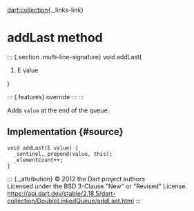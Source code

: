[dart:collection](../../dart-collection/dart-collection-library){._links-link}

addLast method
==============

::: {.section .multi-line-signature}
void addLast(

1.  E value

)

::: {.features}
override
:::
:::

Adds `value` at the end of the queue.

Implementation {#source}
--------------

``` {.language-dart data-language="dart"}
void addLast(E value) {
  _sentinel._prepend(value, this);
  _elementCount++;
}
```

::: {._attribution}
© 2012 the Dart project authors\
Licensed under the BSD 3-Clause \"New\" or \"Revised\" License.\
<https://api.dart.dev/stable/2.18.5/dart-collection/DoubleLinkedQueue/addLast.html>
:::

